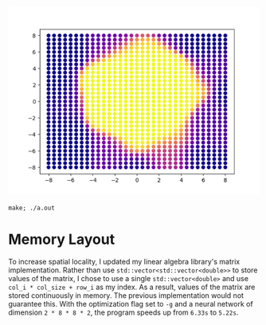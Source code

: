 ![circle](nn.2.8.8.2.epoch.64.512.png)

`make; ./a.out`

# Memory Layout
To increase spatial locality, I updated my linear algebra library's matrix implementation. Rather than use `std::vector<std::vector<double>>` to store values of the matrix, I chose to use a single `std::vector<double>` and use `col_i * col_size + row_i` as my index. As a result, values of the matrix are stored continuously in memory. The previous implementation would not guarantee this. With the optimization flag set to `-g` and a neural network of dimension `2 * 8 * 8 * 2`, the program speeds up from `6.33s` to `5.22s`.